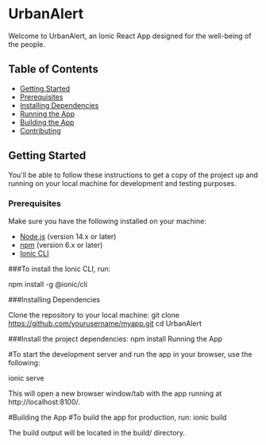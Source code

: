 ﻿# UrbanAlert

Welcome to UrbanAlert, an Ionic React App designed for the well-being of the people.

## Table of Contents

- [Getting Started](#getting-started)
- [Prerequisites](#prerequisites)
- [Installing Dependencies](#installing-dependencies)
- [Running the App](#running-the-app)
- [Building the App](#building-the-app)
- [Contributing](#contributing)

## Getting Started

You'll be able to follow these instructions to get a copy of the project up and running on your local machine for development and testing purposes.

### Prerequisites

Make sure you have the following installed on your machine:

- [Node.js](https://nodejs.org/) (version 14.x or later)
- [npm](https://www.npmjs.com/) (version 6.x or later)
- [Ionic CLI](https://ionicframework.com/docs/cli/installation)

###To install the Ionic CLI, run:

npm install -g @ionic/cli

###Installing Dependencies

Clone the repository to your local machine:
git clone https://github.com/yourusername/myapp.git
cd UrbanAlert

###Install the project dependencies:
npm install
Running the App

#To start the development server and run the app in your browser, use the following:

ionic serve

This will open a new browser window/tab with the app running at http://localhost:8100/.

#Building the App
#To build the app for production, run:
ionic build

The build output will be located in the build/ directory.
